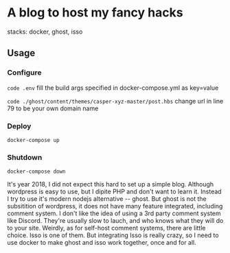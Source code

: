 # A blog to host my fancy hacks
stacks: docker, ghost, isso

## Usage

### Configure
```code .env```
fill the build args specified in docker-compose.yml as key=value

```code ./ghost/content/themes/casper-xyz-master/post.hbs```
change url in line 79 to be your own domain name

### Deploy
```docker-compose up```
### Shutdown
```docker-compose down```

It's year 2018, I did not expect this hard to set up a simple blog. Although wordpress is easy to use, but I dipite PHP and don't want to learn it. Instead I try to use it's modern nodejs alternative -- ghost. But ghost is not the subsitition of wordpress, it does not have many feature integrated, including comment system. I don't like the idea of using a 3rd party comment system like Discord. They're usually slow to lauch, and who knows what they will do to your site. Weirdly, as for self-host comment systems, there are little choice. Isso is one of them. But integrating Isso is really crazy, so I need to use docker to make ghost and isso work together, once and for all.